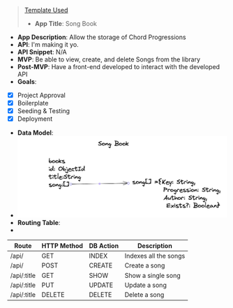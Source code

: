 > [Template Used](https://github.com/metruzanca/ga-vercel-demo)
>
> - **App Title**: Song Book
- **App Description**: Allow the storage of Chord Progressions
- **API**: I'm making it yo.
- **API Snippet**: N/A
- **MVP**: Be able to view, create, and delete Songs from the library
- **Post-MVP**: Have a front-end developed to interact with the developed API
- **Goals**: 
- [X] Project Approval
- [X] Boilerplate
- [X] Seeding & Testing
- [X] Deployment
- **Data Model**:
- ![Data-Model](imgs/Screenshot%202023-02-17%20at%203.23.55%20PM.png)
- **Routing Table**:
- 
| Route       | HTTP Method | DB Action | Description           |
| ----------- | ----------- | --------- | --------------------- |
| /api/       | GET         | INDEX     | Indexes all the songs |
| /api/       | POST        | CREATE    | Create a song         |
| /api/:title | GET         | SHOW      | Show a single song    |
| /api/:title | PUT         | UPDATE    | Update a song         |
| /api/:title | DELETE      | DELETE    | Delete a song         |
